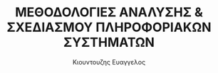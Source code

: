 ---
author: Κιουντουζης Ευαγγελος
cover: https://static.eudoxus.gr/books/preview/07/cover-2707.JPG
edition: Γ΄ ΈΚΔΟΣΗ
eudoxusid: '2707'
isbn: 960-359-039-8
layout: bibtex
num_pages: '736'
publisher: ΕΥΓΕΝΙΑ ΜΠΕΝΟΥ
ref: isbn_960_359_039_8
title: ΜΕΘΟΔΟΛΟΓΙΕΣ ΑΝΑΛΥΣΗΣ &amp; ΣΧΕΔΙΑΣΜΟΥ ΠΛΗΡΟΦΟΡΙΑΚΩΝ ΣΥΣΤΗΜΑΤΩΝ
year: '2009'
---